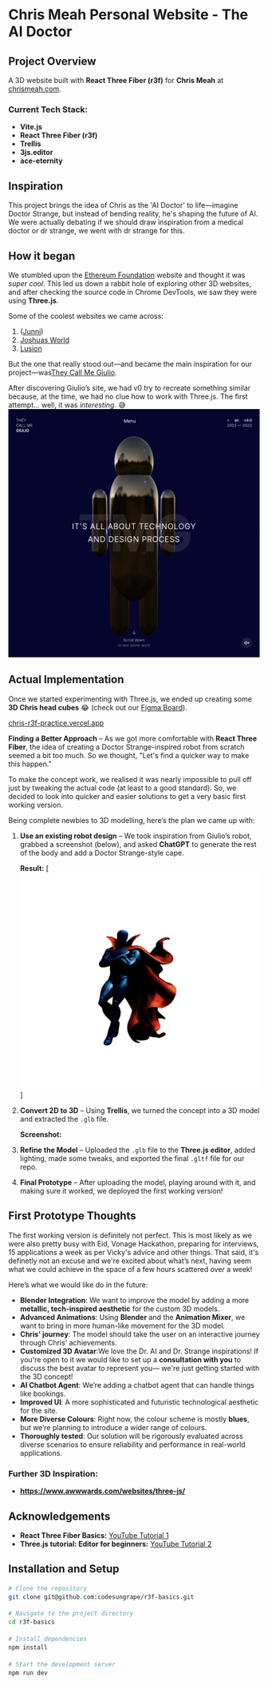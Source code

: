 # Chris Meah Personal Website - The AI Doctor

## Project Overview

A 3D website built with **React Three Fiber (r3f)** for **Chris Meah** at [chrismeah.com](http://chrismeah.com).

### **Current Tech Stack:**

- **Vite.js**
- **React Three Fiber (r3f)**
- **Trellis**
- **3js.editor**
- **ace-eternity**

## Inspiration

This project brings the idea of Chris as the 'AI Doctor' to life—imagine Doctor Strange, but instead of bending reality, he's shaping the future of AI. We were actually debating if we should draw inspiration from a medical doctor or dr strange, we went with dr strange for this. 

## How it began

We stumbled upon the [Ethereum Foundation](https://ethereum.foundation/) website and thought it was _super cool_. This led us down a rabbit hole of exploring other 3D websites, and after checking the source code in Chrome DevTools, we saw they were using **Three.js**.

Some of the coolest websites we came across:

1. ([Junni](https://next.junni.co.jp/))
2. [Joshuas World](https://www.joshuas.world/)
3. [Lusion](https://lusion.co/)

But the one that really stood out—and became the main inspiration for our project—was[They Call Me Giulio](https://www.theycallmegiulio.com/).

After discovering Giulio’s site, we had v0 try to recreate something similar because, at the time, we had no clue how to work with Three.js. The first attempt... well, it was _interesting_. 😅
![v0](/public/v0.png)

## Actual Implementation

Once we started experimenting with Three.js, we ended up creating some **3D Chris head cubes** 😂 (check out our [Figma Board](https://www.figma.com/board/mFvEvcsT1cp0253TmjVDhg/Untitled?node-id=7-154&t=PDPHYRzHhghXMML8-0)).

[chris-r3f-practice.vercel.app](https://chris-r3f-practice.vercel.app)

**Finding a Better Approach** – As we got more comfortable with **React Three Fiber**, the idea of creating a Doctor Strange-inspired robot from scratch seemed a bit too much. So we thought, "Let's find a quicker way to make this happen."

To make the concept work, we realised it was nearly impossible to pull off just by tweaking the actual code (at least to a good standard). So, we decided to look into quicker and easier solutions to get a very basic first working version.

Being complete newbies to 3D modelling, here’s the plan we came up with:

1. **Use an existing robot design** – We took inspiration from Giulio’s robot, grabbed a screenshot (below), and asked **ChatGPT** to generate the rest of the body and add a Doctor Strange-style cape.

   **Result:** [![ai-doctor](/public/ai-doctor.png)]

2. **Convert 2D to 3D** – Using **Trellis**, we turned the concept into a 3D model and extracted the `.glb` file.

   **Screenshot:**

3. **Refine the Model** – Uploaded the `.glb` file to the **Three.js editor**, added lighting, made some tweaks, and exported the final `.gltf` file for our repo.

4. **Final Prototype** – After uploading the model, playing around with it, and making sure it worked, we deployed the first working version!

## First Prototype Thoughts

The first working version is definitely not perfect. This is most likely as we were also pretty busy with Eid, Vonage Hackathon, preparing for interviews, 15 applications a week as per Vicky's advice and other things. That said, it's definetly not an excuse and we're excited about what’s next, having seem what we could achieve in the space of a few hours scattered over a week!

Here’s what we would like do in the future:

- **Blender Integration**: We want to improve the model by adding a more **metallic, tech-inspired aesthetic** for the custom 3D models.
- **Advanced Animations**: Using **Blender** and the **Animation Mixer**, we want to bring in more human-like movement for the 3D model.
- **Chris' journey**: The model should take the user on an interactive journey through Chris' achievements.
- **Customized 3D Avatar**:We love the Dr. AI and Dr. Strange inspirations! If you're open to it we would like to set up a **consultation with you** to discuss the best avatar to represent you— we're just getting started with the 3D concept!
- **AI Chatbot Agent**: We’re adding a chatbot agent that can handle things like bookings.
- **Improved UI**: A more sophisticated and futuristic technological aesthetic for the site.
- **More Diverse Colours**: Right now, the colour scheme is mostly **blues**, but we’re planning to introduce a wider range of colours.
- **Thoroughly tested**: Our solution will be rigorously evaluated across diverse scenarios to ensure reliability and performance in real-world applications.

### **Further 3D Inspiration:**

- **https://www.awwwards.com/websites/three-js/**

## Acknowledgements

- **React Three Fiber Basics:** [YouTube Tutorial 1](#)
- **Three.js tutorial: Editor for beginners:** [YouTube Tutorial 2](#)

## Installation and Setup

```bash
# Clone the repository
git clone git@github.com:codesungrape/r3f-basics.git

# Navigate to the project directory
cd r3f-basics

# Install dependencies
npm install

# Start the development server
npm run dev
```
